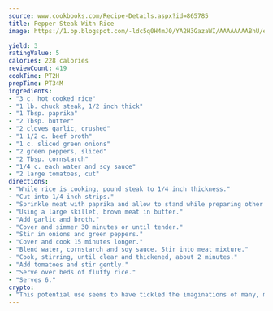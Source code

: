```yaml
---
source: www.cookbooks.com/Recipe-Details.aspx?id=865785
title: Pepper Steak With Rice
image: https://1.bp.blogspot.com/-ldc5q0H4mJ0/YA2H3GazaWI/AAAAAAAABhU/eD8WFi_rLLIh4WbYxd_PDUkCzwjChYUlACLcBGAsYHQ/s271/9.png

yield: 3
ratingValue: 5
calories: 228 calories
reviewCount: 419
cookTime: PT2H
prepTime: PT34M
ingredients:
- "3 c. hot cooked rice"
- "1 lb. chuck steak, 1/2 inch thick"
- "1 Tbsp. paprika"
- "2 Tbsp. butter"
- "2 cloves garlic, crushed"
- "1 1/2 c. beef broth"
- "1 c. sliced green onions"
- "2 green peppers, sliced"
- "2 Tbsp. cornstarch"
- "1/4 c. each water and soy sauce"
- "2 large tomatoes, cut"
directions:
- "While rice is cooking, pound steak to 1/4 inch thickness."
- "Cut into 1/4 inch strips."
- "Sprinkle meat with paprika and allow to stand while preparing other ingredients."
- "Using a large skillet, brown meat in butter."
- "Add garlic and broth."
- "Cover and simmer 30 minutes or until tender."
- "Stir in onions and green peppers."
- "Cover and cook 15 minutes longer."
- "Blend water, cornstarch and soy sauce. Stir into meat mixture."
- "Cook, stirring, until clear and thickened, about 2 minutes."
- "Add tomatoes and stir gently."
- "Serve over beds of fluffy rice."
- "Serves 6."
crypto:
- "This potential use seems to have tickled the imaginations of many, many bitcoin fanciers."
---
```


